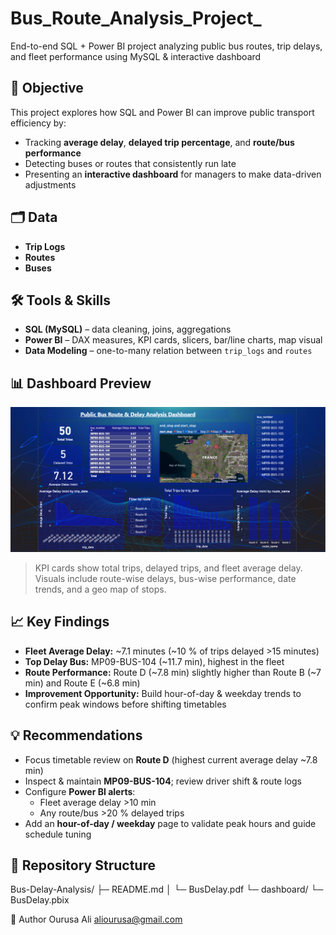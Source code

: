 # Bus_Route_Analysis_Project_
End-to-end SQL + Power BI project analyzing public bus routes, trip delays, and fleet performance using MySQL &amp; interactive dashboard

## 📌 Objective
This project explores how SQL and Power BI can improve public transport efficiency by:
- Tracking **average delay**, **delayed trip percentage**, and **route/bus performance**
- Detecting buses or routes that consistently run late
- Presenting an **interactive dashboard** for managers to make data-driven adjustments

## 🗂 Data
- **Trip Logs**  
- **Routes**
- **Buses**  

## 🛠 Tools & Skills
- **SQL (MySQL)** – data cleaning, joins, aggregations
- **Power BI** – DAX measures, KPI cards, slicers, bar/line charts, map visual
- **Data Modeling** – one-to-many relation between `trip_logs` and `routes`

## 📊 Dashboard Preview

![Dashboard Preview](Dashboard.png)

> KPI cards show total trips, delayed trips, and fleet average delay. Visuals include route-wise delays, bus-wise performance, date trends, and a geo map of stops.


## 📈 Key Findings
- **Fleet Average Delay:** ~7.1 minutes (~10 % of trips delayed >15 minutes)
- **Top Delay Bus:** MP09-BUS-104 (~11.7 min), highest in the fleet
- **Route Performance:** Route D (~7.8 min) slightly higher than Route B (~7 min) and Route E (~6.8 min)
- **Improvement Opportunity:** Build hour-of-day & weekday trends to confirm peak windows before shifting timetables

## 💡 Recommendations
- Focus timetable review on **Route D** (highest current average delay ~7.8 min)
- Inspect & maintain **MP09-BUS-104**; review driver shift & route logs
- Configure **Power BI alerts**:
  - Fleet average delay >10 min
  - Any route/bus >20 % delayed trips
- Add an **hour-of-day / weekday** page to validate peak hours and guide schedule tuning

## 📁 Repository Structure
Bus-Delay-Analysis/
├─ README.md
│ └─ BusDelay.pdf
└─ dashboard/
└─ BusDelay.pbix 

📧 Author
Ourusa Ali
aliourusa@gmail.com
